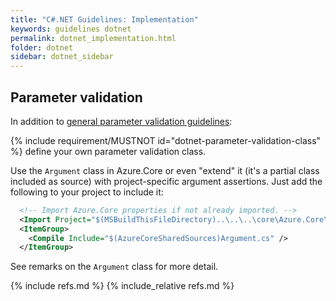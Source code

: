 ```yaml
---
title: "C#.NET Guidelines: Implementation"
keywords: guidelines dotnet
permalink: dotnet_implementation.html
folder: dotnet
sidebar: dotnet_sidebar
---
```


## Parameter validation

In addition to [general parameter validation guidelines](introduction.md#dotnet-parameters):

{% include requirement/MUSTNOT id="dotnet-parameter-validation-class" %} define your own parameter validation class.

Use the `Argument` class in Azure.Core or even "extend" it (it's a partial class included as source) with project-specific argument assertions.
Just add the following to your project to include it:

```xml
  <!-- Import Azure.Core properties if not already imported. -->
  <Import Project="$(MSBuildThisFileDirectory)..\..\..\core\Azure.Core\src\Azure.Core.props" />
  <ItemGroup>
    <Compile Include="$(AzureCoreSharedSources)Argument.cs" />
  </ItemGroup>
```

See remarks on the `Argument` class for more detail.

<!-- Links -->

{% include refs.md %}
{% include_relative refs.md %}
